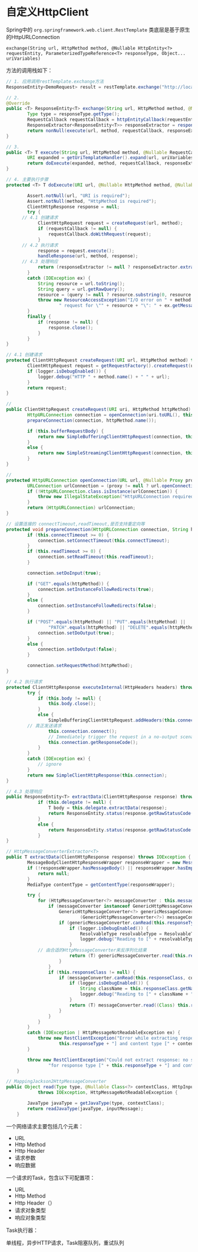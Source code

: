 # 自定义HttpClient



Spring中的 ```org.springframework.web.client.RestTemplate``` 类底层是基于原生的HttpURLConnection



```exchange(String url, HttpMethod method, @Nullable HttpEntity<?> requestEntity, ParameterizedTypeReference<T> responseType, Object... uriVariables)```

方法的调用栈如下：



```java
// 1. 应用调用restTemplate.exchange方法
ResponseEntity<DemoRequest> result = restTemplate.exchange("http://localhost:8080/api/test", HttpMethod.POST, entity, new ParameterizedTypeReference<DemoRequest>(){});

// 2. 
@Override
public <T> ResponseEntity<T> exchange(String url, HttpMethod method, @Nullable HttpEntity<?> requestEntity, ParameterizedTypeReference<T> responseType, Object... uriVariables) throws RestClientException {
		Type type = responseType.getType();
		RequestCallback requestCallback = httpEntityCallback(requestEntity, type);
		ResponseExtractor<ResponseEntity<T>> responseExtractor = responseEntityExtractor(type);
		return nonNull(execute(url, method, requestCallback, responseExtractor, uriVariables));
}

// 3. 
public <T> T execute(String url, HttpMethod method, @Nullable RequestCallback requestCallback, @Nullable ResponseExtractor<T> responseExtractor, Object... uriVariables) throws RestClientException {
		URI expanded = getUriTemplateHandler().expand(url, uriVariables);
		return doExecute(expanded, method, requestCallback, responseExtractor);
}

// 4. 主要执行步骤
protected <T> T doExecute(URI url, @Nullable HttpMethod method, @Nullable RequestCallback requestCallback, @Nullable ResponseExtractor<T> responseExtractor) throws RestClientException {

		Assert.notNull(url, "URI is required");
		Assert.notNull(method, "HttpMethod is required");
		ClientHttpResponse response = null;
		try {
      // 4.1 创建请求
			ClientHttpRequest request = createRequest(url, method);
			if (requestCallback != null) {
				requestCallback.doWithRequest(request);
			}
      // 4.2 执行请求
			response = request.execute();
			handleResponse(url, method, response);
      // 4.3 处理响应
			return (responseExtractor != null ? responseExtractor.extractData(response) : null);
		}
		catch (IOException ex) {
			String resource = url.toString();
			String query = url.getRawQuery();
			resource = (query != null ? resource.substring(0, resource.indexOf('?')) : resource);
			throw new ResourceAccessException("I/O error on " + method.name() +
					" request for \"" + resource + "\": " + ex.getMessage(), ex);
		}
		finally {
			if (response != null) {
				response.close();
			}
		}
}

// 4.1 创建请求
protected ClientHttpRequest createRequest(URI url, HttpMethod method) throws IOException {
		ClientHttpRequest request = getRequestFactory().createRequest(url, method);
		if (logger.isDebugEnabled()) {
			logger.debug("HTTP " + method.name() + " " + url);
		}
		return request;
}

// 
public ClientHttpRequest createRequest(URI uri, HttpMethod httpMethod) throws IOException {
		HttpURLConnection connection = openConnection(uri.toURL(), this.proxy);
		prepareConnection(connection, httpMethod.name());

		if (this.bufferRequestBody) {
			return new SimpleBufferingClientHttpRequest(connection, this.outputStreaming);
		}
		else {
			return new SimpleStreamingClientHttpRequest(connection, this.chunkSize, this.outputStreaming);
		}
}

// 
protected HttpURLConnection openConnection(URL url, @Nullable Proxy proxy) throws IOException {
		URLConnection urlConnection = (proxy != null ? url.openConnection(proxy) : url.openConnection());
		if (!HttpURLConnection.class.isInstance(urlConnection)) {
			throw new IllegalStateException("HttpURLConnection required for [" + url + "] but got: " + urlConnection);
		}
		return (HttpURLConnection) urlConnection;
}

// 设置连接的 connectTimeout,readTimeout,是否支持重定向等
protected void prepareConnection(HttpURLConnection connection, String httpMethod) throws IOException {
		if (this.connectTimeout >= 0) {
			connection.setConnectTimeout(this.connectTimeout);
		}
		if (this.readTimeout >= 0) {
			connection.setReadTimeout(this.readTimeout);
		}

		connection.setDoInput(true);

		if ("GET".equals(httpMethod)) {
			connection.setInstanceFollowRedirects(true);
		}
		else {
			connection.setInstanceFollowRedirects(false);
		}

		if ("POST".equals(httpMethod) || "PUT".equals(httpMethod) ||
				"PATCH".equals(httpMethod) || "DELETE".equals(httpMethod)) {
			connection.setDoOutput(true);
		}
		else {
			connection.setDoOutput(false);
		}

		connection.setRequestMethod(httpMethod);
}

// 4.2 执行请求
protected ClientHttpResponse executeInternal(HttpHeaders headers) throws IOException {
		try {
			if (this.body != null) {
				this.body.close();
			}
			else {
				SimpleBufferingClientHttpRequest.addHeaders(this.connection, headers);
        // 真正发送请求
				this.connection.connect();
				// Immediately trigger the request in a no-output scenario as well
				this.connection.getResponseCode();
			}
		}
		catch (IOException ex) {
			// ignore
		}
		return new SimpleClientHttpResponse(this.connection);
}

// 4.3 处理响应
public ResponseEntity<T> extractData(ClientHttpResponse response) throws IOException {
			if (this.delegate != null) {
				T body = this.delegate.extractData(response);
				return ResponseEntity.status(response.getRawStatusCode()).headers(response.getHeaders()).body(body);
			}
			else {
				return ResponseEntity.status(response.getRawStatusCode()).headers(response.getHeaders()).build();
			}
}

// HttpMessageConverterExtractor<T>
public T extractData(ClientHttpResponse response) throws IOException {
		MessageBodyClientHttpResponseWrapper responseWrapper = new MessageBodyClientHttpResponseWrapper(response);
		if (!responseWrapper.hasMessageBody() || responseWrapper.hasEmptyMessageBody()) {
			return null;
		}
		MediaType contentType = getContentType(responseWrapper);

		try {
			for (HttpMessageConverter<?> messageConverter : this.messageConverters) {
				if (messageConverter instanceof GenericHttpMessageConverter) {
					GenericHttpMessageConverter<?> genericMessageConverter =
							(GenericHttpMessageConverter<?>) messageConverter;
					if (genericMessageConverter.canRead(this.responseType, null, contentType)) {
						if (logger.isDebugEnabled()) {
							ResolvableType resolvableType = ResolvableType.forType(this.responseType);
							logger.debug("Reading to [" + resolvableType + "]");
						}
            // 由合适的HttpMessageConverter来反序列化结果
						return (T) genericMessageConverter.read(this.responseType, null, responseWrapper);
					}
				}
				if (this.responseClass != null) {
					if (messageConverter.canRead(this.responseClass, contentType)) {
						if (logger.isDebugEnabled()) {
							String className = this.responseClass.getName();
							logger.debug("Reading to [" + className + "] as \"" + contentType + "\"");
						}
						return (T) messageConverter.read((Class) this.responseClass, responseWrapper);
					}
				}
			}
		}
		catch (IOException | HttpMessageNotReadableException ex) {
			throw new RestClientException("Error while extracting response for type [" +
					this.responseType + "] and content type [" + contentType + "]", ex);
		}

		throw new RestClientException("Could not extract response: no suitable HttpMessageConverter found " +
				"for response type [" + this.responseType + "] and content type [" + contentType + "]");
	}

// MappingJackson2HttpMessageConverter
public Object read(Type type, @Nullable Class<?> contextClass, HttpInputMessage inputMessage)
			throws IOException, HttpMessageNotReadableException {

		JavaType javaType = getJavaType(type, contextClass);
		return readJavaType(javaType, inputMessage);
	}
```



一个网络请求主要包括几个元素：

* URL
* Http Method
* Http Header
* 请求参数
* 响应数据



一个请求的Task，包含以下可配置项：

* URL
* Http Method
* Http Header（）
* 请求对象类型
* 响应对象类型



Task执行器：

单线程，异步HTTP请求，Task阻塞队列，重试队列

